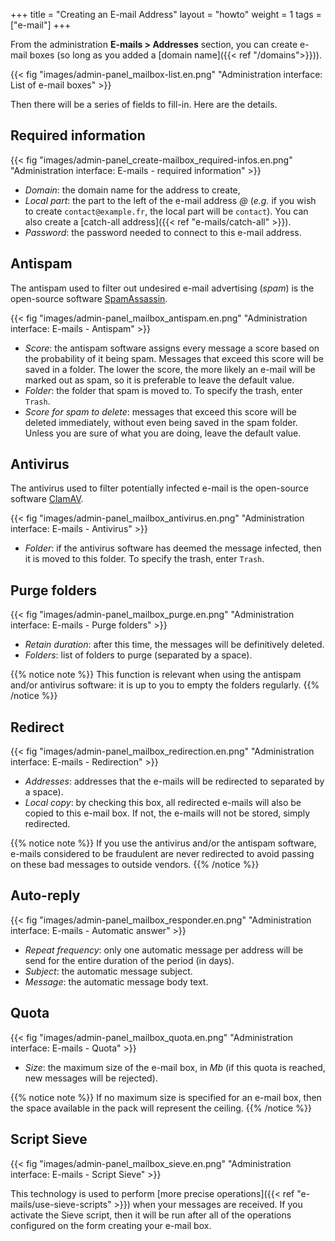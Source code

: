 +++
title = "Creating an E-mail Address"
layout = "howto"
weight = 1
tags = ["e-mail"]
+++

From the administration **E-mails > Addresses** section, you can create e-mail boxes (so long as you added a [domain name]({{< ref "/domains">}})).

{{< fig "images/admin-panel_mailbox-list.en.png" "Administration interface: List of e-mail boxes" >}}

Then there will be a series of fields to fill-in. Here are the details.

## Required information

{{< fig "images/admin-panel_create-mailbox_required-infos.en.png" "Administration interface: E-mails - required information" >}}

- *Domain*: the domain name for the address to create,
- *Local part*: the part to the left of the e-mail address _@_ (_e.g._ if you wish to create `contact@example.fr`, the local part will be `contact`). You can also create a [catch-all address]({{< ref "e-mails/catch-all" >}}).
- *Password*: the password needed to connect to this e-mail address.

## Antispam

The antispam used to filter out undesired e-mail advertising (*spam*) is the open-source software [SpamAssassin](http://spamassassin.apache.org/).

{{< fig "images/admin-panel_mailbox_antispam.en.png" "Administration interface: E-mails - Antispam" >}}

- *Score*: the antispam software assigns every message a score based on the probability of it being spam. Messages that exceed this score will be saved in a folder. The lower the score, the more likely an e-mail will be marked out as spam, so it is preferable to leave the default value.
- *Folder*: the folder that spam is moved to. To specify the trash, enter `Trash`.
- *Score for spam to delete*: messages that exceed this score will be deleted immediately, without even being saved in the spam folder. Unless you are sure of what you are doing, leave the default value.

## Antivirus

The antivirus used to filter potentially infected e-mail is the open-source software [ClamAV](http://www.clamav.net/).

{{< fig "images/admin-panel_mailbox_antivirus.en.png" "Administration interface: E-mails - Antivirus" >}}

- *Folder*: if the antivirus software has deemed the message infected, then it is moved to this folder. To specify the trash, enter `Trash`.

## Purge folders

{{< fig "images/admin-panel_mailbox_purge.en.png" "Administration interface: E-mails - Purge folders" >}}

- *Retain duration*: after this time, the messages will be definitively deleted.
- *Folders*: list of folders to purge (separated by a space).

{{% notice note %}}
This function is relevant when using the antispam and/or antivirus software: it is up to you to empty the folders regularly.
{{% /notice %}}

## Redirect

{{< fig "images/admin-panel_mailbox_redirection.en.png" "Administration interface: E-mails - Redirection" >}}

- *Addresses*: addresses that the e-mails will be redirected to separated by a space).
- *Local copy*: by checking this box, all redirected e-mails will also be copied to this e-mail box. If not, the e-mails will not be stored, simply redirected.

{{% notice note %}}
If you use the antivirus and/or the antispam software, e-mails considered to be fraudulent are never redirected to avoid passing on these bad messages to outside vendors.
{{% /notice %}}

## Auto-reply

{{< fig "images/admin-panel_mailbox_responder.en.png" "Administration interface: E-mails - Automatic answer" >}}

- *Repeat frequency*: only one automatic message per address will be send for the entire duration of the period (in days).
- *Subject*: the automatic message subject.
- *Message*: the automatic message body text.

## Quota

{{< fig "images/admin-panel_mailbox_quota.en.png" "Administration interface: E-mails - Quota" >}}

- *Size*: the maximum size of the e-mail box, in *Mb* (if this quota is reached, new messages will be rejected).

{{% notice note %}}
If no maximum size is specified for an e-mail box, then the space available in the pack will represent the ceiling.
{{% /notice %}}

## Script Sieve

{{< fig "images/admin-panel_mailbox_sieve.en.png" "Administration interface: E-mails - Script Sieve" >}}

This technology is used to perform [more precise operations]({{< ref "e-mails/use-sieve-scripts" >}}) when your messages are received. If you activate the Sieve script, then it will be run after all of the operations configured on the form creating your e-mail box.
